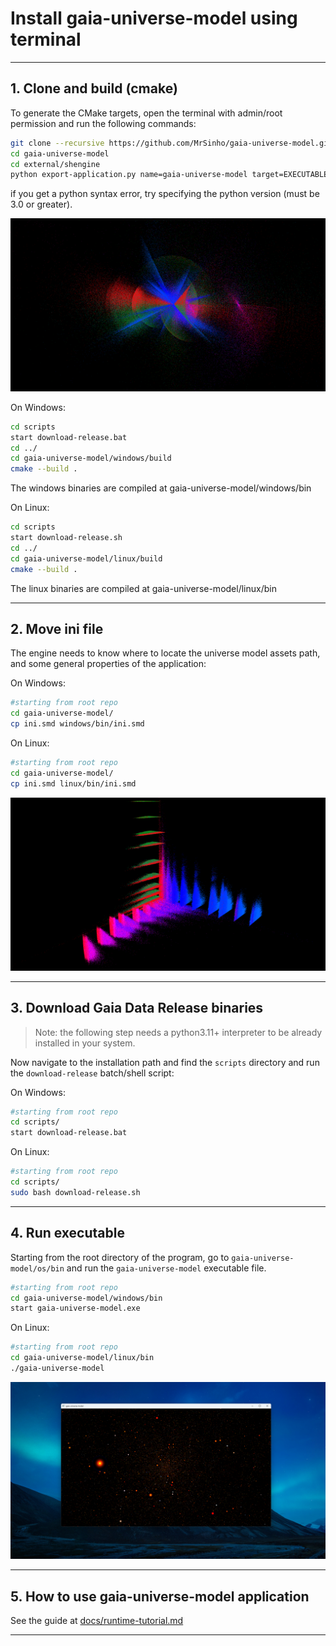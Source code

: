 # Install gaia-universe-model using terminal

---

## 1. Clone and build (cmake)

To generate the CMake targets, open the terminal with admin/root permission and run the following commands:

```bash
git clone --recursive https://github.com/MrSinho/gaia-universe-model.git
cd gaia-universe-model
cd external/shengine
python export-application.py name=gaia-universe-model target=EXECUTABLE path=../../gaia-universe-model
```

if you get a python syntax error, try specifying the python version (must be 3.0 or greater).

![](/docs/media/mass_feh_age_polar__agecf.png)


On Windows:
```bash
cd scripts
start download-release.bat
cd ../
cd gaia-universe-model/windows/build
cmake --build .
```
The windows binaries are compiled at gaia-universe-model/windows/bin

On Linux:
```bash
cd scripts
start download-release.sh
cd ../
cd gaia-universe-model/linux/build
cmake --build .
```

The linux binaries are compiled at gaia-universe-model/linux/bin

---

## 2. Move ini file

The engine needs to know where to locate the universe model assets path, and some general properties of the application: 

On Windows:

```bash
#starting from root repo
cd gaia-universe-model/
cp ini.smd windows/bin/ini.smd
```

On Linux:

```bash
#starting from root repo
cd gaia-universe-model/
cp ini.smd linux/bin/ini.smd
```

![](/docs/media/age_mass_feh__fehcf_cartesian.png)

---

## 3. Download Gaia Data Release binaries

> Note: the following step needs a python3.11+ interpreter to be already installed in your system.

Now navigate to the installation path and find the `scripts` directory and run the `download-release` batch/shell script:

On Windows:

```bash
#starting from root repo
cd scripts/
start download-release.bat
```

On Linux:

```bash
#starting from root repo
cd scripts/
sudo bash download-release.sh
```

---

## 4. Run executable

Starting from the root directory of the program, go to `gaia-universe-model/os/bin` and run the `gaia-universe-model` executable file.

```bash
#starting from root repo
cd gaia-universe-model/windows/bin
start gaia-universe-model.exe
```

On Linux:

```bash
#starting from root repo
cd gaia-universe-model/linux/bin
./gaia-universe-model
```

![](/docs/media/gaia-universe-model-startup.png)

---

## 5. How to use gaia-universe-model application

See the guide at [docs/runtime-tutorial.md](/docs/runtime-tutorial.md)

---